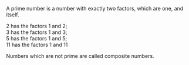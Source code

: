 A prime number is a number with exactly two factors, which are one, and
itself.

2 has the factors 1 and 2;\
 3 has the factors 1 and 3;\
 5 has the factors 1 and 5;\
 11 has the factors 1 and 11

Numbers which are not prime are called composite numbers.
